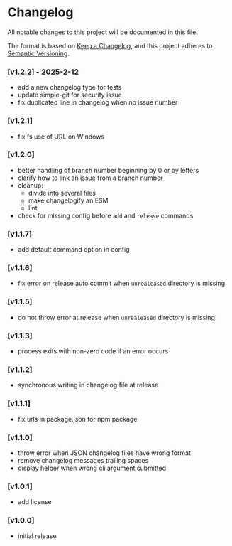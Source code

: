 # Changelog

All notable changes to this project will be documented in this file.

The format is based on [Keep a Changelog](https://keepachangelog.com/en/1.0.0/),
and this project adheres to [Semantic Versioning](https://semver.org/spec/v2.0.0.html).

### [v1.2.2] - 2025-2-12

- add a new changelog type for tests
- update simple-git for security issue
- fix duplicated line in changelog when no issue number

### [v1.2.1]

- fix fs use of URL on Windows

### [v1.2.0]

- better handling of branch number beginning by 0 or by letters
- clarify how to link an issue from a branch number
- cleanup: 
  - divide into several files
  - make changelogify an ESM
  - lint
- check for missing config before `add` and `release` commands 

### [v1.1.7]

- add default command option in config 

### [v1.1.6]

- fix error on release auto commit when `unrealeased` directory is missing

### [v1.1.5]

- do not throw error at release when `unrealeased` directory is missing

### [v1.1.3]

- process exits with non-zero code if an error occurs

### [v1.1.2]

- synchronous writing in changelog file at release

### [v1.1.1]

- fix urls in package.json for npm package

### [v1.1.0]

- throw error when JSON changelog files have wrong format
- remove changelog messages trailing spaces
- display helper when wrong cli argument submitted

### [v1.0.1]

- add license

### [v1.0.0]

- initial release
